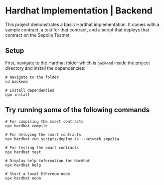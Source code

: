 # Hardhat Implementation | Backend

This project demonstrates a basic Hardhat implementation. It comes with a sample contract, a test for that contract, and a script that deploys that contract on the Sepolia Testnet.

## Setup

First, navigate to the Hardhat folder which is `backend` inside the project directory and install the dependencies:

```shell
# Navigate to the folder
cd backend

# Install dependencies
npm install
```

## Try running some of the following commands

```shell
# For compiling the smart contracts
npx hardhat compile

# For deloying the smart contracts
npx hardhat run scripts/deploy.ts --network sepolia

# For testing the smart contracts
npx hardhat test

# Display help information for Hardhat
npx hardhat help

# Start a local Ethereum node
npx hardhat node
```
